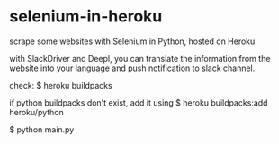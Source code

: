 # selenium-in-heroku

scrape some websites with Selenium in Python, hosted on Heroku.

with SlackDriver and Deepl, you can translate the information from the website into your language and push notification to slack channel.

check:
$ heroku buildpacks

if python buildpacks don't exist, add it using
$ heroku buildpacks:add heroku/python

$ python main.py

